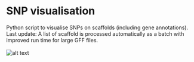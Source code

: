 # SNP visualisation
Python script to visualise SNPs on scaffolds (including gene annotations).<br>
Last update: A list of scaffold is processed automatically as a batch with improved run time for large GFF files.<br>
<br>
![alt text](https://github.com/user-attachments/assets/832c8a3f-5921-4948-ac10-ba7114595532)
